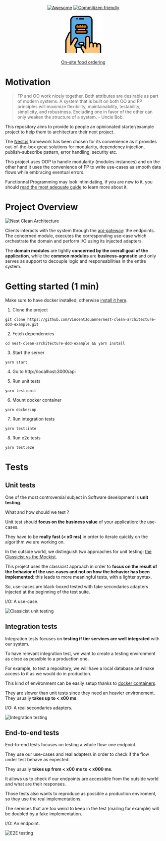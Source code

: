 <div align="center">

[![Awesome](https://cdn.rawgit.com/sindresorhus/awesome/d7305f38d29fed78fa85652e3a63e154dd8e8829/media/badge.svg)](https://github.com/juliandavidmr/awesome-nestjs)
[![Commitizen friendly](https://img.shields.io/badge/commitizen-friendly-brightgreen.svg)](http://commitizen.github.io/cz-cli/)

<div>

![Order](./docs/assets/order.png)

[On-site food ordering](./docs/kata.md)

</div>

</div>

# Motivation

> FP and OO work nicely together. Both attributes are desirable as part of modern systems. A system that is built on both OO and FP principles will maximize flexibility, maintainability, testability, simplicity, and robustness. Excluding one in favor of the other can only weaken the structure of a system. - Uncle Bob.

This repository aims to provide to people an opinionated starter/example project to help them to architecture their next project.

The [Nest.js](https://nestjs.com/) framework has been chosen for its convenience as it provides out-of-the-box great solutions for modularity, dependency injection, publish-subscribe pattern, error handling, security etc.

This project uses OOP to handle modularity (modules instances) and on the other hand it uses the convenience of FP to write use-cases as smooth data flows while embracing eventual errors.

Functionnal Programming may look intimidating, if you are new to it, you should [read the most adequate guide](https://mostly-adequate.gitbook.io/mostly-adequate-guide/) to learn more about it.

# Project Overview

![Nest Clean Architecture](./docs/assets/nest-clean-architecture.png)

Clients interacts with the system through the [api-gateway](./api-gateway): the endpoints. The concerned module, executes the corresponding use-case which orchestrate the domain and perform I/O using its injected adapters.

The **domain modules** are tightly **concerned by the overall goal of the application**, while the **common modules** are **business-agnostic** and only serves as support to decouple logic and responsabilities in the entire system.

# Getting started (1 min)

Make sure to have docker installed, otherwise [install it here](https://docs.docker.com/get-docker/).

1. Clone the project

```
git clone https://github.com/VincentJouanne/nest-clean-architecture-ddd-example.git
```

2. Fetch dependencies

```
cd nest-clean-architecture-ddd-example && yarn install
```

3. Start the server

```
yarn start
```

4. Go to http://localhost:3000/api

5. Run unit tests

```
yarn test:unit
```

6. Mount docker container

```
yarn docker:up
```

7. Run integration tests

```
yarn test:inte
```

8. Run e2e tests

```
yarn test:e2e
```

# Tests

## Unit tests

One of the most controversial subject in Software development is **unit testing**.

What and how should we test ?

Unit test should **focus on the business value** of your application: the use-cases.

They have to be **really fast (< x0 ms)** in order to iterate quickly on the algorithm we are working on.

In the outside world, we distinguish two approaches for unit testing: [the Classicist vs the Mockist](https://martinfowler.com/articles/mocksArentStubs.html).

This project uses the classicist approach in order to **focus on the result of the behavior of the use-cases and not on how the behavior has been implemented**: this leads to more meaningful tests, with a lighter syntax.

So, use-cases are black-boxed tested with fake secondaries adapters injected at the beginning of the test suite.

I/O: A use-case.

![Classicist unit testing](./docs/assets/unit-testing.png)

## Integration tests

Integration tests focuses on **testing if tier services are well integrated** with our system.

To have relevant integration test, we want to create a testing environment as close as possible to a production one.

For example, to test a repository, we will have a local database and make access to it as we would do in production.

This kind of environment can be easily setup thanks to [docker containers](https://docs.docker.com/get-started/#what-is-a-container).

They are slower than unit tests since they need an heavier environement. They usually **takes up to < x00 ms**.

I/O: A real secondaries adapters.

![Integration testing](./docs/assets/integration-testing.png)

## End-to-end tests

End-to-end tests focuses on testing a whole flow: one endpoint.

They use our use-cases and real adapters in order to check if the flow under test behave as expected.

They usually **takes up from < x00 ms to < x000 ms**.

It allows us to check if our endpoints are accessible from the outside world and what are their responses.

Those tests also wants to reproduce as possible a production enviroment, so they use the real implementations.

The services that are too weird to keep in the test (mailing for example) will be doubled by a fake implementation.

I/O: An endpoint.

![E2E testing](./docs/assets/end-to-end-testing.png)
